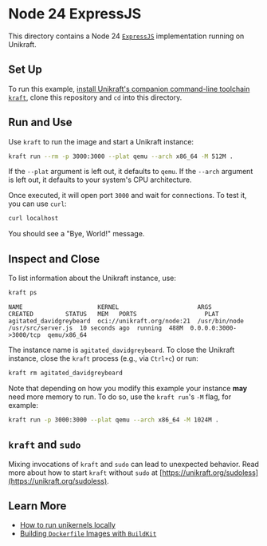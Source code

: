 # Node 24 ExpressJS

This directory contains a Node 24 [`ExpressJS`](https://expressjs.com/) implementation running on Unikraft.

## Set Up

To run this example, [install Unikraft's companion command-line toolchain `kraft`](https://unikraft.org/docs/cli), clone this repository and `cd` into this directory.

## Run and Use

Use `kraft` to run the image and start a Unikraft instance:

```bash
kraft run --rm -p 3000:3000 --plat qemu --arch x86_64 -M 512M .
```

If the `--plat` argument is left out, it defaults to `qemu`.
If the `--arch` argument is left out, it defaults to your system's CPU architecture.

Once executed, it will open port `3000` and wait for connections.
To test it, you can use `curl`:

```bash
curl localhost
```

You should see a "Bye, World!" message.

## Inspect and Close

To list information about the Unikraft instance, use:

```bash
kraft ps
```

```text
NAME                     KERNEL                      ARGS                              CREATED         STATUS   MEM   PORTS                   PLAT
agitated_davidgreybeard  oci://unikraft.org/node:21  /usr/bin/node /usr/src/server.js  10 seconds ago  running  488M  0.0.0.0:3000->3000/tcp  qemu/x86_64
```

The instance name is `agitated_davidgreybeard`.
To close the Unikraft instance, close the `kraft` process (e.g., via `Ctrl+c`) or run:

```bash
kraft rm agitated_davidgreybeard
```

Note that depending on how you modify this example your instance **may** need more memory to run.
To do so, use the `kraft run`'s `-M` flag, for example:

```bash
kraft run -p 3000:3000 --plat qemu --arch x86_64 -M 1024M .
```

## `kraft` and `sudo`

Mixing invocations of `kraft` and `sudo` can lead to unexpected behavior.
Read more about how to start `kraft` without `sudo` at [https://unikraft.org/sudoless](https://unikraft.org/sudoless).

## Learn More

- [How to run unikernels locally](https://unikraft.org/docs/cli/running)
- [Building `Dockerfile` Images with `BuildKit`](https://unikraft.org/guides/building-dockerfile-images-with-buildkit)
